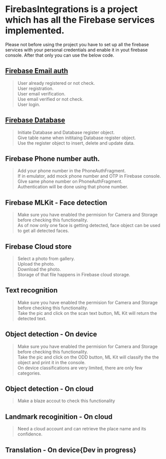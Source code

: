 # FirebasIntegrations is a project which has all the Firebase services implemented.

Please not before using the project you have to set up all the firebase services with your personal credentials and enable it
in yout firebase console. After that only you can use the below code.

## [Firebase Email auth](https://medium.com/@sreedev.r5/firebase-e-mail-authentication-taking-one-step-closer-to-know-users-f67ac21b1661)
> User already registered or not check.<br />
> User registration.<br />
> User email verification.<br />
> Use email verified or not check.<br />
> User login.


## [Firebase Database](https://medium.com/@sreedev.r5/firebase-phone-number-authentication-taking-one-step-closer-to-know-users-54aa6a2bc489)
> Initiate Database and Database register object.<br />
> Give table name when inititaing Database register object.<br />
> Use the register object to insert, delete and update data.


## Firebase Phone number auth.
> Add your phone number in the PhoneAuthFragment.<br />
> If in emulator, add mock phone number and OTP in Firebase console. GIve same phone number on PhoneAuthFragment.<br />
> Authentication will be done using that phone number.

## Firebase MLKit - Face detection
> Make sure you have enabled the permision for Camera and Storage before checking this functionality.<br />
> As of now only one face is getting detected, face object can be used to get all detected faces.

## Firebase Cloud store
> Select a photo from gallery.<br />
> Upload the photo.<br />
> Download the photo.<br />
> Storage of that file happens in Firebase cloud storage.

## Text recognition
> Make sure you have enabled the permision for Camera and Storage before checking this functionality.<br />
> Take the pic and click on the scan text button, ML Kit will return the detected text.

## Object detection - On device
> Make sure you have enabled the permision for Camera and Storage before checking this functionality.<br />
> Take the pic and click on the ODD button, ML Kit will classify the the object and print it in the console.<br />
> On device classifications are very limited, there are only few categories.

## Object detection - On cloud
> Make a blaze accout to check this functionality

## Landmark recoginition - On cloud
> Need a cloud account and can retrieve the place name and its confidence.

## Translation - On device{Dev in progress}
